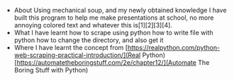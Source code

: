 - About
Using mechanical soup, and my newly obtained knowledge I have built this program to help me make presentations at school, no more annoying colored text and whatever this is\[1\]\[2\]\[3\]\[4\].
- What I have learnt 
how to scrape using python
how to write file with python
how to change the directory, and also get it
- Where I have learnt the concept from
[https://realpython.com/python-web-scraping-practical-introduction/](Real Python)
[https://automatetheboringstuff.com/2e/chapter12/](Automate The Boring Stuff with Python)